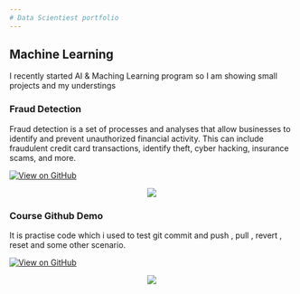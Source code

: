 ```yaml
---
# Data Scientiest portfolio
---
```


## Machine Learning

I recently started AI & Maching Learning program so I am showing small projects and my understings 

### Fraud Detection

Fraud detection is a set of processes and analyses that allow businesses to identify and prevent unauthorized financial activity. This can include fraudulent credit card transactions, identify theft, cyber hacking, insurance scams, and more.

[![View on GitHub](https://img.shields.io/badge/GitHub-View_on_GitHub-blue?logo=GitHub)](https://github.com/sajankedia/fraud_detection)

<center><img src="images/fraud_detection.jpg"/></center>

### Course Github Demo

It is practise code which i used to test git commit and push , pull , revert , reset and some other scenario.

[![View on GitHub](https://img.shields.io/badge/GitHub-View_on_GitHub-blue?logo=GitHub)](https://github.com/upgrad-edu/Course)


<center><img src="images/fraud_detection.jpg"/></center>
